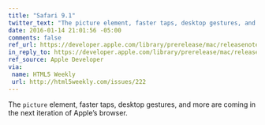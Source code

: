 ```yaml
---
title: "Safari 9.1"
twitter_text: "The picture element, faster taps, desktop gestures, and more are coming in the next iteration of Apple’s browser."
date: 2016-01-14 21:01:56 -05:00
comments: false
ref_url: https://developer.apple.com/library/prerelease/mac/releasenotes/General/WhatsNewInSafari/Articles/Safari_9_1.html
in_reply_to: https://developer.apple.com/library/prerelease/mac/releasenotes/General/WhatsNewInSafari/Articles/Safari_9_1.html
ref_source: Apple Developer
via:
 name: HTML5 Weekly
 url: http://html5weekly.com/issues/222
---
```


The `picture` element, faster taps, desktop gestures, and more are coming in the next iteration of Apple’s browser.